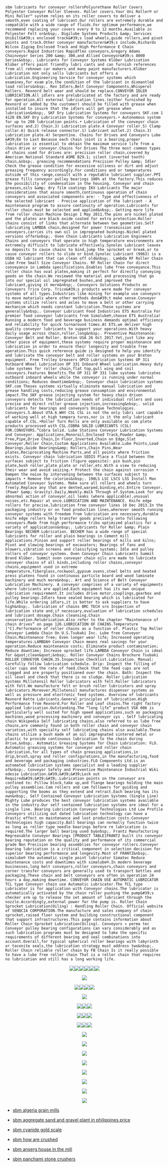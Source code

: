 
```
sbm lubricants for conveyor rollersPolyurethane Roller Covers Polyester Conveyor Roller Sleeves. Roller covers.Your Uni Roller® or Mini Roller™ system relies on its roller covers to deliver a smooth,even coating of lubricant.Our rollers are extremely durable and compatible with a wide range of fluids.For optimum performance,we recommend replacing your covers every 9 to 12 months.Available in Polyester Felt or&nbsp;. Digilube Systems Products &amp; Services Unibilt&#39;s enclosed track&#39;s load wheels,guide rollers,and pivot points and track.Other conveyor manufacturer&#39;s include,Richards Wilcox Zigzag Enclosed Track and High Performance E Chain conveyors.Rapid Industries Rapidflex conveyors,Gregory Adams Chainveyor Series 200 &amp; 300,and Allied Conveyor&#39;s 8000 Series&nbsp;. Lubricants for Conveyor Systems Klüber Lubrication Klüber offers paint friendly lubri cants and can furnish references from all reknown car makers and many paint manufacturers.Klüber Lubrication not only sells lubricants but offers a Lubrication.Engineering Service for conveyor systems which examines,for exam ple,the condition of the lubricant in dismantled load rollers&nbsp;. Rex Idlers,Belt Conveyor Components,Whisperol Rollers. Rexnord belt wear and should be replace.CONVEYOR IDLER LUBRICATION.All idlers are prelubricated at the factory and are ready for operation.All external lubrication lines.(either furnished by Rexnord or added by the customer) should be filled with grease when installed to insure that the idlers will get grease when lubrication&nbsp;. SKF Dry Lubrication Systems for conveyors SKF.com 1 4120 EN.SKF Dry Lubrication Systems for conveyors.• Autonomous system for up to 200 lubrication points.• Lubrication of the conveyor chain surfaces and.2) Chain.3) Lubrication plate.4 Conveyor roller.5) Clamp collar.6) Quick release connector.1) Lubricant outlet.2) Chain.3) Lubrication plate.4) Serpentine. Chains for Drives and Conveyors Lube &#39;Em to Last Because each chain joint is a bearing,proper lubrication is essential to obtain the maximum service life from a chain drive or conveyor.Chains for Drives The three most common types of chains used for drives are: precision roller chain,covered by American National Standard ASME B29.1; silent (inverted tooth) chain,&nbsp;. greasing recommendations Precision Pulley &amp; Idler Check the grease condition for excessive oiliness or dirt and adjust greasing frequency accordingly.For conditions and or temperatures outside of this range,consult with a reputable lubricant supplier.PPI grease fills conveyor pulley bearings 100% at the factory.This reduces the possibility of condensation in the housing. Conveyor and chain greases,oils &amp; dry film coatings IKV Lubricants The major considerations that assure smooth,continuous operation of chain conveyors and associated components are: · Type and effectiveness of the selected lubricant · Precise application of the lubricant · A maintenance program to assure continuity of operation.Lubricants for roller chain must be selected and applied&nbsp;. Getting more life from roller chain Machine Design 1 May 2011.The pins are nickel plated and the plates are black oxide coated for extra protection.Roller chains consist of links that alternate between two geometries.Self lubricating LAMBDA chain,designed for power transmission and conveyors,carries its own oil in impregnated bushings.Nickel plated versions offer&nbsp;. Oven Chain Lubricants Lubrication Engineers Chains and conveyors that operate in high temperature environments are extremely difficult to lubricate effectively.Synolec Lubricant leaves no deposits to cause chains to bind,jump the sprocket or break,or to cause conveyor rollers to slide or bind.Synolec Lubricant (9963) is a USDA H2 lubricant that can clean off old&nbsp;. Lambda RF Roller Chain Lube Free Small Size Conveyor Chains. RF Roller Chain for direct conveyance in Lambda specifications.Enables lube free conveyance.This roller chain has oval plates,making it perfect for directly conveying goods on the chain.We reviewed the material and processing that go into our special oil impregnated bushes,and improved the lubricant,giving it more&nbsp;. Conveyors Solutions Products on Conveyors Trico Corp. Trico&#39;s products were made for conveyor systems of all types.Industries like mining for example use conveyors to move materials where other methods don&#39;t make sense.Conveyor systems utilize rollers and axles to move a belt or other carrying mechanism which needs constant lubrication.These systems are generally&nbsp;. Conveyor Lubricant Food Industries ETS Australia For premier food conveyor lubricants from Simalube®,choose ETS Australia! Running a modern food and beverage business demands optimal efficiency and reliability for quick turnaround times.At ETS,we deliver high quality conveyor lubricants to support your operations.With heavy daily usage across chain,roller,long&nbsp;. Preventive Maintenance: Conveyor Belt and Roller. Breton USA 26 Oct 2017.Yet,just like any other piece of equipment,these systems require proper maintenance and lubrication in order to ensure their longevity and trouble free operation.This quick reference guide is designed to help you identify and lubricate the conveyor belt and roller systems on your Breton equipment. Free Trolley Greasers OPCO Lubrication Systems OP 311 Outboard Wheel Lubrication OP 331 Inboard Wheel Lubrication.Heavy duty lube systems for roller chain,flat top,gull wing and coil conveyors.Features Benefits.The OP 311 OP 331 lube systems lubricates outboard inboard wheels while the conveyor is running under normal conditions; Reduces downtime&nbsp;. Conveyor chain lubrication systems SKF.com Theses systems virtually eliminate manual lubrication and grease handling costs,reducing grease consumption and environmental impact.The SKF grease injecting system for heavy chain driven conveyors detects the lubrication needs of individual rollers and uses precise and direct roller grease injection,increasing&nbsp;. solid lubricants for bearings and conveyors Unique Technologies. Conveyors.5.About UTA.6.WHY CSL CSL is not the only lubri cant capable of working well at high tempera tures,nor is it the only lubricant capable of.CSL.•Roller Turn Rolls are only available as com plete products processed with CSL.COBRA SOLID LUBRICANTS (CSL) FOR.CONVEYORS.“Cobra Solid. Lube Stations Conveyor Lubrication Systems and Conveyor. Applications,Monorail,Enclosed Track,Powder &amp; Free,Pipe,Drive Chain,In Floor,Inverted,Chain on Edge,Slat Conveyor,Roller Chain,Custom Applications Available.Lube Points,Load Bearings,Guide Bearings&amp; Rollers,Chain Pins,Wear plates,Reciprocating Machine Parts,and all points where friction exists. Conveyor chain lubrication SEDIS Place a fluid between the surfaces subject to friction (figure opposite): pin bush,pin plate,bush roller,plate plate or roller,etc.With a view to reducing their wear and avoid seizing.• Protect the chain against corrosion • Dampen the noise by intervening between the surfaces subject to impacts • Remove the calories&nbsp;. 190LS LSC LSCS LSS Install Man Automated Conveyor Systems. Make sure all rollers and wheels turn freely.Replace any that are dented,warped,binding,etc.Entire Conveyor.(Power &amp; Gravity).Daily,Weekly.Walk Through of.System.Look for any abnormal action of conveyor,oil leaks (where applicable),unusual noises,etc.Repair at once.LUBRICATION AND MAINTENANCE. Knife edge rollers for precise,lubrication free conveyor lines 10 Dec 2013.In the packaging industry or on food production lines,wherever smooth running conveyor systems with freedom from lubrication are necessary,durable knife edge rollers help transfer goods precisely onto following conveyors.Made from high performance tribo optimized plastics for a variety of applications&nbsp;. Lubricants for Roller &amp; Plain Bearings BECHEM Lubrication. BECHEM has a wide range of special lubricants for roller and plain bearings in Cement mill applications.Pinion and support roller bearings of mills and kilns; Pivot and slewing bearings of excavators; Bearings of fans and blowers,vibration screens and classifying systems; Idle and pulley rollers of conveyor systems. Oven Conveyor Chain Lubricants Summit Brand Klüber. Summit oven conveyer chain oils are made to lubricate conveyer chains of all kinds,including roller chains,conveyor chains,equipment used in extreme temperature,fiberglass,rockwool,gypsum ovens,steel belts and heated press platens found in continuous particle board and wood laminate machinery and much more&nbsp;. Art and Science of Belt Conveyor Lubrication Machinery. A conveyor comprises of a variety of equipments where lubricants are applied.Each equipment has its own unique lubrication requirement.It includes drive motor,couplings,gearbox and pulley bearings.Idlers have sealed bearing which is lubricated for life.While ordering idlers,it is better to ask suppliers to have high&nbsp;. lubrication of chains BMC TECH sro Inspection of lubrication state and,if necessary,evaluation of lubrication schedules and lubricant dosage.Chain cleansing.Chain conservation.Relubrication.Also refer to the chapter “Maintenance of chain drives“ on page 126.LUBRICATION OF CHAINS.Temperature [°C].Performance of roller chains as a function of. Plastic Top Roller Conveyor Lambda Chain On U.S.Tsubaki Inc. Lube free Conveyor Chain.Maintenance free; Even longer wear life; Increased operating temperatures.LAMBDA® Conveyor Chain means real savings for your operation.Reduce maintenance costs; Eliminate product contamination; Reduce downtime; Increase sprocket life.LAMBDA Conveyor Chain is ideal for &quot;clean&quot;&nbsp;. Roller Conveyor Chains Brochure Tsubaki ROLLER CONVEYOR CHAIN.35.Inspection Checklist.Lubrication. Manual: Carefully follow lubrication schedule. Drip: Inspect the filling of oiler cups and the rate of feed.Check that the feed cups are not clogged and are properly positioned over the chain. Bath: Inspect the oil level and check that there is no sludge. Roller Lubrication Systems Millutensil Roller lubricators with felt.Roller lubricators with felt.We manufacture felt or brush roller lubricators and spray lubricators.Moreover,Millutensil manufactures dispenser systems as well as pressure and electronic feed systems. Overview of lubricants Rexnord Kette Lubricants.General principles of lubrication.High Performance from Rexnord.For Roller and Leaf chains.The right factory applied lubrication.Outstanding.The “long life” product VSK 006 is particularly well suited for high speed applications,such as packaging machines,wood processing machinery and conveyor sys . Self lubricating chain Wikipedia Self lubricating chains,also referred to as lube free chains,are commonly found in both roller chain and conveyor chain varieties,with specialty self lubricating chains also available.These chains utilize a bush made of an oil impregnated sintered metal or plastic to provide continuous lubrication to the chain during drive,&nbsp;. Automatic Greasing Systems for Chain Lubrication: FLO. Automatic greasing systems for conveyor and roller chain lubrication,for all types of chain greasing applications,in drip,brush,spray and roller configurations,in the manufacturing,food and beverage and packaging industries.FLO Components Ltd.is an automated lubrication systems specialist and a leading supplier of&nbsp;. Conveyor Safety and Preventive Maintenance Industrial Wiki odesie Lubrication.&#39;&#39;&#39;Lock out Required&#39;&#39;&#39;.Lubrication points on the conveyor are confined to: Pillow block,take up,and flange bearings holding the main pulley assemblies.Cam rollers and cam followers for guiding and supporting the booms as they extend and retract.Each bearing has its own&nbsp;. Self Contained Conveyor Lubrication Systems (Single Line) Mighty Lube produces the best conveyor lubrication systems available in the industry.Our self contained lubrication systems are ideal for a single line. Bearing Lubrication Conveyor Technologies Ltd Low Profile Conveyors utilizing out dated lubrication technology can have a drastic effect on maintenance and lost production costs.Conveyor Technologies high capacity.Ball bearings can normally function twice as long as roller type needle bearings before re lubrication is required.The larger ball bearing used by&nbsp;. Frantz Manufacturing Regreasable Conveyor Bearings [PRODUCT TABLE]FRANTZ built its conveyor bearing reputation on the quality and performance of its commercial grade Non Precision bearing assemblies for conveyor rollers.Conveyor bearing lubrication is a critical component in selection decision for superior bearing performance and longevity.Most of FRANTZ&nbsp;. simalube® the automatic single point lubricator Simatec Reduce maintenance costs and downtimes with simalube®.In modern beverage businesses,long belt conveyors,roller conveyors,chain conveyors and corner transfer conveyors are generally used to transport bottles and packaging.These chain and belt conveyors are often in operation 24 hours a day,making downtime. CONVEYOR CHAIN USE AUTOMATIC LUBRICATOR TCL type Conveyor chain use Automatic Lubricator.The TCL type Lubricator is for application with Conveyor chains.The lubricator is automatically activated by the chain roller pushing the pump&#39;s checker arm up to release the set amount of lubricant through the nozzle.Accordingly,external power for the pump is. Roller Chain Sprocket Lubrication(Oiling) : Handling Roller Chain. Official website of SENQCIA CORPORATION.The manufacture and sales company of chain sprocket,raised floor system and building constructional component that support infrastructures.This page contains information about Roller Chain Sprocket Lubrication(Oiling). Conveyors » perma tec Conveyor pulley bearing configurations can vary considerably and as such lubrication programs must be designed to take the specific requirements of different bearing and seal combinations into account.Overall,for typical spherical roller bearings with labyrinth or taconite seals,the lubrication strategy must address two&nbsp;. Roller Chain reliable roller chain by FB Chain Is it really possible to have a lube free roller chain That is a roller chain that requires no lubrication and still has a long working life. 
```

<div align="center">
  
<a rel="nofollow" href="https://m.shibang-china.com?f=github&k=sbm+lubricants+for+conveyor+rollers"><img src="https://static.shibang-china.com/en/l.png"></a><img src="https://static.shibang-china.com/en/hw.png"><a rel="nofollow" href="https://m.shibang-china.com/product/?f=github&k=sbm+lubricants+for+conveyor+rollers"><img src="https://static.shibang-china.com/en/p.png"></a><a rel="nofollow" href="https://m.shibang-china.com/cases/?f=github&k=sbm+lubricants+for+conveyor+rollers"><img src="https://static.shibang-china.com/en/c.png"></a><a rel="nofollow" href="https://m.shibang-china.com/news/?f=github&k=sbm+lubricants+for+conveyor+rollers"><img src="https://static.shibang-china.com/en/n.png"></a><a rel="nofollow" href="https://m.shibang-china.com?f=github&k=sbm+lubricants+for+conveyor+rollers"><img src="https://static.shibang-china.com/en/m.png"></a>

<a rel="nofollow" href="https://m.shibang-china.com/product/?f=github&k=sbm+lubricants+for+conveyor+rollers"><img src="https://static.shibang-china.com/en/b.jpg"></a>
  
<a rel="nofollow" href="https://m.shibang-china.com/solution-aggregate.html?f=github&k=sbm+lubricants+for+conveyor+rollers"><img src="https://static.shibang-china.com/en/a.jpg"></a><a rel="nofollow" href="https://m.shibang-china.com/solution-mine.html?f=github&k=sbm+lubricants+for+conveyor+rollers"><img src="https://static.shibang-china.com/en/m.jpg"></a><a rel="nofollow" href="https://m.shibang-china.com/solution-mill.html?f=github&k=sbm+lubricants+for+conveyor+rollers"><img src="https://static.shibang-china.com/en/g.jpg"></a><a rel="nofollow" href="https://m.shibang-china.com/solution-epc.html?f=github&k=sbm+lubricants+for+conveyor+rollers"><img src="https://static.shibang-china.com/en/e.jpg"></a>

<a rel="nofollow" href="https://m.shibang-china.com/product/?f=github&k=sbm+lubricants+for+conveyor+rollers"><img src="https://static.shibang-china.com/en/a-p.png"></a>

<a rel="nofollow" href="https://m.shibang-china.com/product/crusher/c6x.html?f=github&k=sbm+lubricants+for+conveyor+rollers"><img src="https://static.shibang-china.com/en/j.jpg"></a><a rel="nofollow" href="https://m.shibang-china.com/product/crusher/ci5x.html?f=github&k=sbm+lubricants+for+conveyor+rollers"><img src="https://static.shibang-china.com/en/i.jpg"></a><a rel="nofollow" href="https://m.shibang-china.com/product/crusher/hst.html?f=github&k=sbm+lubricants+for+conveyor+rollers"><img src="https://static.shibang-china.com/en/c.jpg"></a>

<a rel="nofollow" href="https://m.shibang-china.com/product/mill/mtw.html?f=github&k=sbm+lubricants+for+conveyor+rollers"><img src="https://static.shibang-china.com/en/mtw.jpg"></a><a rel="nofollow" href="https://m.shibang-china.com/product/mill/scm.html?f=github&k=sbm+lubricants+for+conveyor+rollers"><img src="https://static.shibang-china.com/en/scm.jpg"></a><a rel="nofollow" href="https://m.shibang-china.com/product/mill/lm.html?f=github&k=sbm+lubricants+for+conveyor+rollers"><img src="https://static.shibang-china.com/en/lm.jpg"></a>

<a rel="nofollow" href="https://m.shibang-china.com/product/sand/vsi6x.html?f=github&k=sbm+lubricants+for+conveyor+rollers"><img src="https://static.shibang-china.com/en/6x.jpg"></a><a rel="nofollow" href="https://m.shibang-china.com/product/sand/vu.html?f=github&k=sbm+lubricants+for+conveyor+rollers"><img src="https://static.shibang-china.com/en/vu.jpg"></a><a rel="nofollow" href="https://m.shibang-china.com/product/mobile/klun.html?f=github&k=sbm+lubricants+for+conveyor+rollers"><img src="https://static.shibang-china.com/en/k.jpg"></a>

<a rel="nofollow" href="https://m.shibang-china.com/cases/?f=github&k=sbm+lubricants+for+conveyor+rollers"><img src="https://static.shibang-china.com/en/case.png"></a>

<a rel="nofollow" href="https://m.shibang-china.com/cases/aggregate/202.html?f=github&k=sbm+lubricants+for+conveyor+rollers"><img src="https://static.shibang-china.com/en/c-1.jpg"></a>

<a rel="nofollow" href="https://m.shibang-china.com/cases/aggregate/203.html?f=github&k=sbm+lubricants+for+conveyor+rollers"><img src="https://static.shibang-china.com/en/c-2.jpg"></a>

<a rel="nofollow" href="https://m.shibang-china.com/cases/mill/123.html?f=github&k=sbm+lubricants+for+conveyor+rollers"><img src="https://static.shibang-china.com/en/c-3.jpg"></a>

<a rel="nofollow" href="https://m.shibang-china.com/contact_us.html?f=github&k=sbm+lubricants+for+conveyor+rollers"><img src="https://static.shibang-china.com/en/contact.png"></a>

<a rel="nofollow" href="https://swt.shibang-china.com/?f=github&k=sbm+lubricants+for+conveyor+rollers"><img src="https://static.shibang-china.com/en/chat.png"></a>

<a rel="nofollow" href="https://whatsapp.shibangsoft.com/WhatsApp.php?f=github&k=sbm+lubricants+for+conveyor+rollers"><img src="https://static.shibang-china.com/en/whatsapp.png"></a>

<a rel="nofollow" href="https://m.shibang-china.com/?f=github&k=sbm+lubricants+for+conveyor+rollers"><img src="https://static.shibang-china.com/en/website.png"></a>

</div>


* [sbm algeria grain mills](sbm%20algeria%20grain%20mills.md)

* [sbm aggregate sand and gravel plant in philippines price](sbm%20aggregate%20sand%20and%20gravel%20plant%20in%20philippines%20price.md)

* [sbm cyanide gold scale](sbm%20cyanide%20gold%20scale.md)

* [sbm how are crushed](sbm%20how%20are%20crushed.md)

* [sbm anserg house in the mill](sbm%20anserg%20house%20in%20the%20mill.md)

* [sbm panchami stone crushers](sbm%20panchami%20stone%20crushers.md)